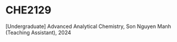 # CHE2129 
[Undergraduate] Advanced Analytical Chemistry, Son Nguyen Manh (Teaching Assistant), 2024
